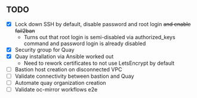 TODO
----

- [x] Lock down SSH by default, disable password and root login ~~and enable fail2ban~~
  - Turns out that root login is semi-disabled via authorized_keys command and password login is already disabled
- [x] Security group for Quay
- [x] Quay installation via Ansible worked out
  - Need to rework certificates to not use LetsEncrypt by default
- [ ] Bastion host creation on disconnected VPC
- [ ] Validate connectivity between bastion and Quay
- [ ] Automate quay organization creation
- [ ] Validate oc-mirror workflows e2e
